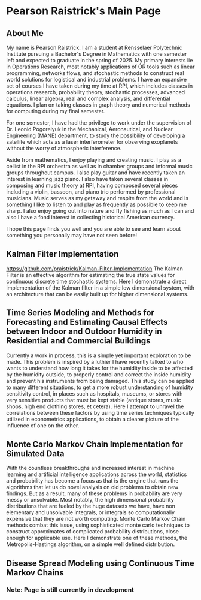 # Pearson Raistrick's Main Page 

## About Me
My name is Pearson Raistrick. I am a student at Rensselaer Polytechnic Institute pursuing a Bachelor's Degree in Mathematics with one semester left and expected to graduate in the spring of 2025. My primary interests lie in Operations Research, most notably applications of OR tools such as linear programming, networks flows, and stochastic methods to construct real world solutions for logistical and industrial problems. I have an expansive set of courses I have taken during my time at RPI, which includes classes in operations research, probability theory, stochastic processes, advanced calculus, linear algebra, real and complex analysis, and differential equations. I plan on taking classes in graph theory and numerical methods for computing during my final semester.  

For one semester, I have had the privilege to work under the supervision of Dr. Leonid Pogorelyuk in the Mechanical, Aeronautical, and Nuclear Engineering (MANE) department, to study the possibility of developing a satellite which acts as a laser interferometer for observing exoplanets without the worry of atmospheric interference. 

Aside from mathematics, I enjoy playing and creating music. I play as a cellist in the RPI orchestra as well as in chamber groups and informal music groups throughout campus. I also play guitar and have recently taken an interest in learning jazz piano. I also have taken several classes in composing and music theory at RPI, having composed several pieces including a violin, bassoon, and piano trio performed by professional musicians. Music serves as my getaway and respite from the world and is something I like to listen to and play as frequently as possible to keep me sharp. I also enjoy going out into nature and fly fishing as much as I can and also I have a fond interest in collecting historical American currency. 

I hope this page finds you well and you are able to see and learn about something you personally may have not seen before!




## Kalman Filter Implementation
https://github.com/praistrick/Kalman-Filter-Implementation
The Kalman Filter is an effective algorithm for estimating the true state values for continuous discrete time stochastic systems. Here I demonstrate a direct implementation of the Kalman filter in a simple low dimensional system, with an architecture that can be easily built up for higher dimensional systems.

## Time Series Modeling and Methods for Forecasting and Estimating Causal Effects between Indoor and Outdoor Humidity in Residential and Commercial Buildings

Currently a work in process, this is a simple yet important exploration to be made. This problem is inspired by a luthier I have recently talked to who wants to understand how long it takes for the humidity inside to be affected by the humidity outside, to properly control and correct the inside humidity and prevent his instruments from being damaged. This study can be applied to many different situations, to get a more robust understanding of humidity sensitivity control, in places such as hospitals, museums, or stores with very sensitive products that must be kept stable (antique stores, music shops, high end clothing stores, et cetera). Here I attempt to unravel the correlations between these factors by using time series techniques typically utilized in econometrics applications, to obtain a clearer picture of the influence of one on the other. 

## Monte Carlo Markov Chain Implementation for Simulated Data 

With the countless breakthroughs and increased interest in machine learning and artificial intelligence applications across the world, statistics and probability has become a focus as that is the engine that runs the algorithms that let us do novel analysis on old problems to obtain new findings. But as a result, many of these problems in probability are very messy or unsolvable. Most notably, the high dimensional probability distributions that are fueled by the huge datasets we have, have non elementary and unsolvable integrals, or integrals so computationally expensive that they are not worth computing. Monte Carlo Markov Chain methods combat this issue, using sophisticated monte carlo techniques to construct approximates of complicated probability distributions, close enough for applicable use. Here I demonstrate one of these methods, the Metropolis-Hastings algorithm, on a simple well defined distribution. 


## Disease Spread Modeling using Continuous Time Markov Chains


### Note: Page is still currently in development
